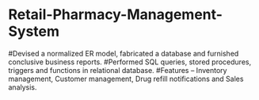 # Retail-Pharmacy-Management-System
#Devised a normalized ER model, fabricated a database and furnished conclusive business reports.  #Performed SQL queries, stored procedures, triggers and functions in relational database.  #Features – Inventory management, Customer management, Drug refill notifications and Sales analysis.
